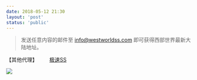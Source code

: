 ```yaml
---
date: 2018-05-12 21:30
layout: 'post'
status: 'public'
---
```


> 发送任意内容的邮件至 <info@westworldss.com> 即可获得西部世界最新大陆地址。

【其他代理】
&emsp;&emsp;[极速SS](https://jsss-25.top)

![](http://)

